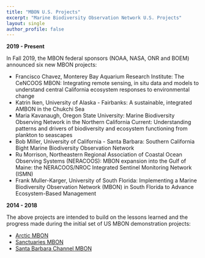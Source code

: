 ```yaml
---
title: "MBON U.S. Projects"
excerpt: "Marine Biodiversity Observation Network U.S. Projects"
layout: single
author_profile: false
---
```


**2019 - Present**

In Fall 2019, the MBON federal sponsors (NOAA, NASA, ONR and BOEM) announced six new MBON projects:

*   Francisco Chavez, Monterey Bay Aquarium Research Institute: The CeNCOOS MBON: Integrating remote sensing, in situ data and models to understand central California ecosystem responses to environmental change
*   Katrin Iken, University of Alaska - Fairbanks: A sustainable, integrated AMBON in the Chukchi Sea
*   Maria Kavanaugh, Oregon State University: Marine Biodiversity Observing Network in the Northern California Current: Understanding patterns and drivers of biodiversity and ecosystem functioning from plankton to seascapes
*   Bob Miller, University of California - Santa Barbara: Southern California Bight Marine Biodiversity Observation Network
*   Ru Morrison, Northeastern Regional Association of Coastal Ocean Observing Systems (NERACOOS): MBON expansion into the Gulf of Maine: the NERACOOS/NROC Integrated Sentinel Monitoring Network (ISMN)
*   Frank Muller-Karger, University of South Florida: Implementing a Marine Biodiversity Observation Network (MBON) in South Florida to Advance Ecosystem-Based Management

**2014 - 2018**

The above projects are intended to build on the lessons learned and the progress made during the initial set of US MBON demonstration projects:

*   [Arctic MBON](http://ambon-us.org/)
*   [Sanctuaries MBON](http://sanctuaries.marinebon.org/)
*   [Santa Barbara Channel MBON](http://sbc.marinebon.org/)
